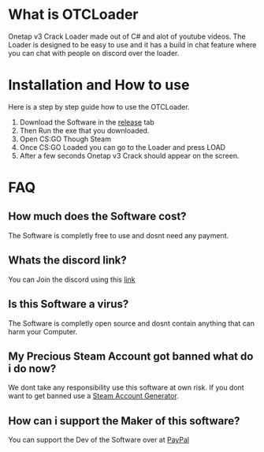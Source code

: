 # What is OTCLoader

Onetap v3 Crack Loader made out of C# and alot of youtube videos.
The Loader is designed to be easy to use and it has a build in chat feature where you can chat with people on discord over the loader.


# Installation and How to use
Here is a step by step guide how to use the OTCLoader.

1. Download the Software in the [release](https://github.com/iQuickGaming/OTCLoader/releases) tab
2. Then Run the exe that you downloaded.
3. Open CS:GO Though Steam
4. Once CS:GO Loaded you can go to the Loader and press LOAD
5. After a few seconds Onetap v3 Crack should appear on the screen.


# FAQ

## **How much does the Software cost?**

The Software is completly free to use and dosnt need any payment.

## **Whats the discord link?**

You can Join the discord using this [link](https://discord.gg/rsmj8QAhD4)

## **Is this Software a virus?**

The Software is completly open source and dosnt contain anything that can harm your Computer.

## **My Precious Steam Account got banned what do i do now?**

We dont take any responsibility use this software at own risk. If you dont want to get banned use a [Steam Account Generator](https://accgen.cathook.club).

## **How can i support the Maker of this software?**

You can support the Dev of the Software over at [PayPal](https://www.paypal.com/paypalme/iquickgaming)
